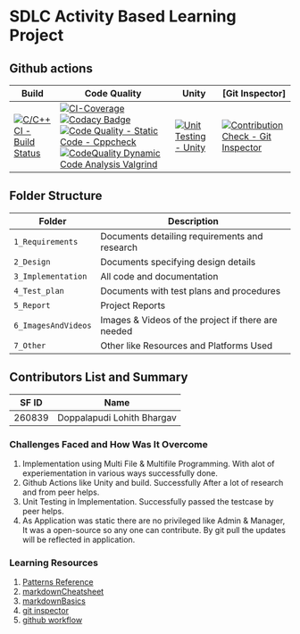 # SDLC Activity Based Learning Project

## Github actions
Build | Code Quality | Unity | [Git Inspector]
------|----------|-------|--------------
[![C/C++ CI - Build Status](https://github.com/lohithbhargav/Mini_Project_LTTS/actions/workflows/c-cpp.yml/badge.svg)](https://github.com/lohithbhargav/Mini_Project_LTTS/actions/workflows/c-cpp.yml)|[![CI-Coverage](https://github.com/lohithbhargav/Mini_Project_LTTS/actions/workflows/gcov.yml/badge.svg)](https://github.com/lohithbhargav/Mini_Project_LTTS/actions/workflows/gcov.yml)[![Codacy Badge](https://app.codacy.com/project/badge/Grade/2216fde6599044959ec1d33f1cd00fed)](https://www.codacy.com/gh/lohithbhargav/Mini_Project_LTTS/dashboard?utm_source=github.com&amp;utm_medium=referral&amp;utm_content=lohithbhargav/Mini_Project_LTTS&amp;utm_campaign=Badge_Grade)[![Code Quality - Static Code - Cppcheck](https://github.com/lohithbhargav/Mini_Project_LTTS/actions/workflows/cppcheck.yml/badge.svg)](https://github.com/lohithbhargav/Mini_Project_LTTS/actions/workflows/cppcheck.yml)[![CodeQuality Dynamic Code Analysis Valgrind](https://github.com/lohithbhargav/Mini_Project_LTTS/actions/workflows/Valgrid@test.yml/badge.svg)](https://github.com/lohithbhargav/Mini_Project_LTTS/actions/workflows/Valgrid@test.yml)|[![Unit Testing - Unity](https://github.com/lohithbhargav/Mini_Project_LTTS/actions/workflows/unity.yml/badge.svg)](https://github.com/lohithbhargav/Mini_Project_LTTS/actions/workflows/unity.yml)|[![Contribution Check - Git Inspector](https://github.com/lohithbhargav/Mini_Project_LTTS/actions/workflows/gitinspector.yml/badge.svg)](https://github.com/lohithbhargav/Mini_Project_LTTS/actions/workflows/gitinspector.yml)



<!--lint disable no-duplicate-headings-->
## Folder Structure
Folder             | Description
-------------------| -----------------------------------------
`1_Requirements`   | Documents detailing requirements and research
`2_Design`         | Documents specifying design details
`3_Implementation` | All code and documentation
`4_Test_plan`      | Documents with test plans and procedures
`5_Report`         | Project Reports
`6_ImagesAndVideos`| Images & Videos of the project if there are needed
`7_Other`          | Other like Resources and Platforms Used  

<!--lint disable no-duplicate-headings-->
## Contributors List and Summary

SF ID  |  Name   
-------|---------
260839 | Doppalapudi Lohith Bhargav     

<!--lint disable no-duplicate-headings-->
### Challenges Faced and How Was It Overcome
1. Implementation using Multi File & Multifile Programming. With alot of experiementation in various ways successfully done.
2. Github Actions like Unity and build. Successfully After a lot of research and from peer helps.
3. Unit Testing in Implementation. Successfully passed the testcase by peer helps.
4. As Application was static there are no privileged like Admin & Manager, It was a open-source so any one can contribute. By git pull the updates will be reflected in application.

<!--lint disable no-duplicate-headings-->
### Learning Resources
1. [Patterns Reference](https://www.javatpoint.com/star-program-in-c)
2. [markdownCheatsheet](https://github.com/adam-p/markdown-here/wiki/Markdown-Cheatsheet)
3. [markdownBasics](https://guides.github.com/features/mastering-markdown/)
4. [git inspector](https://github.com/ejwa/gitinspector.git)
5. [github workflow](https://docs.github.com/en/actions/learn-github-action) 

